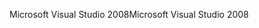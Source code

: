 <span data-ttu-id="24beb-101">Microsoft Visual Studio 2008</span><span class="sxs-lookup"><span data-stu-id="24beb-101">Microsoft Visual Studio 2008</span></span>